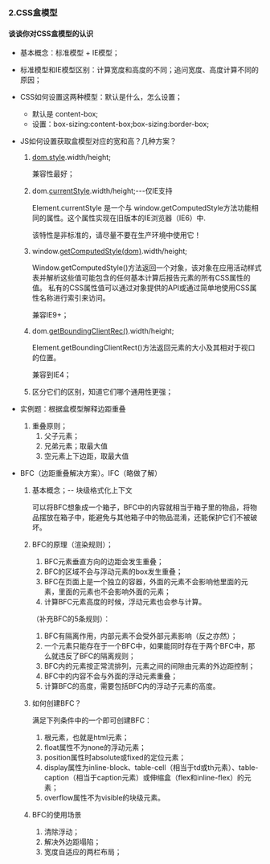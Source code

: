 ### 2.CSS盒模型

#### 谈谈你对CSS盒模型的认识

- 基本概念：标准模型 + IE模型；
- 标准模型和IE模型区别：计算宽度和高度的不同；追问宽度、高度计算不同的原因；
- CSS如何设置这两种模型：默认是什么，怎么设置；
    - 默认是 content-box;
    - 设置：box-sizing:content-box;box-sizing:border-box;
- JS如何设置获取盒模型对应的宽和高？几种方案？
    1. [dom.style](https://developer.mozilla.org/zh-CN/docs/Web/API/HTMLElement/style).width/height;

        兼容性最好；

    2. dom.[currentStyle](https://developer.mozilla.org/zh-CN/docs/Web/API/Element/currentStyle).width/height;---仅IE支持

        Element.currentStyle 是一个与 window.getComputedStyle方法功能相同的属性。这个属性实现在旧版本的IE浏览器（IE6）中.

        该特性是非标准的，请尽量不要在生产环境中使用它！

    3. window.[getComputedStyle(dom)](https://developer.mozilla.org/zh-CN/docs/Web/API/Window/getComputedStyle).width/height;

        Window.getComputedStyle()方法返回一个对象，该对象在应用活动样式表并解析这些值可能包含的任何基本计算后报告元素的所有CSS属性的值。 私有的CSS属性值可以通过对象提供的API或通过简单地使用CSS属性名称进行索引来访问。

        兼容IE9+；

    4. dom.[getBoundingClientRec()](https://developer.mozilla.org/zh-CN/docs/Web/API/Element/getBoundingClientRect).width/height;

        Element.getBoundingClientRect()方法返回元素的大小及其相对于视口的位置。

        兼容到IE4；

    5. 区分它们的区别，知道它们哪个通用性更强；

- 实例题：根据盒模型解释边距重叠
    1. 重叠原则；
        1. 父子元素；
        2. 兄弟元素；取最大值
        3. 空元素上下边距，取最大值
- BFC（边距重叠解决方案）。IFC（略做了解）
    1. 基本概念；-- 块级格式化上下文

        可以将BFC想象成一个箱子，BFC中的内容就相当于箱子里的物品，将物品摆放在箱子中，能避免与其他箱子中的物品混淆，还能保护它们不被破坏。
    2. BFC的原理（渲染规则）；
        1. BFC元素垂直方向的边距会发生重叠；
        2. BFC的区域不会与浮动元素的box发生重叠；
        3. BFC在页面上是一个独立的容器，外面的元素不会影响他里面的元素，里面的元素也不会影响外面的元素；
        4. 计算BFC元素高度的时候，浮动元素也会参与计算。

        （补充BFC的5条规则）：
        1. BFC有隔离作用，内部元素不会受外部元素影响（反之亦然）；
        2. 一个元素只能存在于一个BFC中，如果能同时存在于两个BFC中，那么就违反了BFC的隔离规则；
        3. BFC内的元素按正常流排列，元素之间的间隙由元素的外边距控制；
        4. BFC中的内容不会与外面的浮动元素重叠；
        5. 计算BFC的高度，需要包括BFC内的浮动子元素的高度。

    3. 如何创建BFC？

        满足下列条件中的一个即可创建BFC：
        1. 根元素，也就是html元素；
        2. float属性不为none的浮动元素；
        3. position属性时absolute或fixed的定位元素；
        4. display属性为inline-block、table-cell（相当于td或th元素）、table-caption（相当于caption元素）或伸缩盒（flex和inline-flex）的元素；
        5. overflow属性不为visible的块级元素。

    4. BFC的使用场景

        1. 清除浮动；
        2. 解决外边距塌陷；
        3. 宽度自适应的两栏布局；
